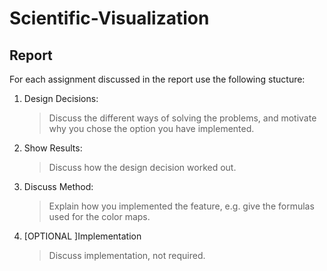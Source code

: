 # Scientific-Visualization

## Report
For each assignment discussed in the report use the following stucture:

1. Design Decisions:
	> Discuss the different ways of solving the problems, and motivate why you chose the option you have implemented.

2. Show Results:
	> Discuss how the design decision worked out.

3. Discuss Method:
	> Explain how you implemented the feature, e.g. give the formulas used for the color maps.

4. [OPTIONAL ]Implementation
	> Discuss implementation, not required.
